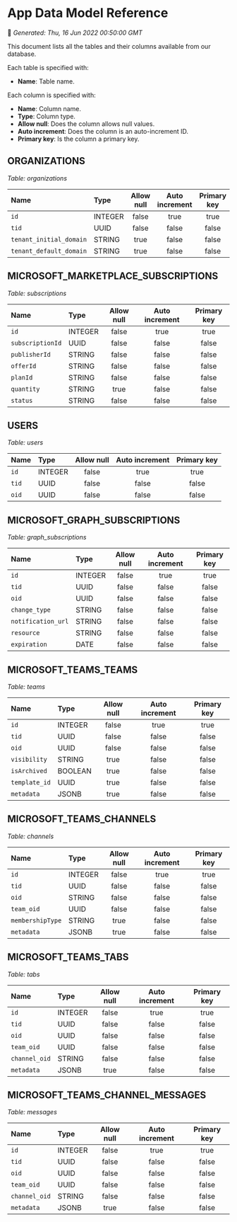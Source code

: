 # App Data Model Reference
📆 *Generated: Thu, 16 Jun 2022 00:50:00 GMT*


This document lists all the tables and their columns available from our database.

Each table is specified with:
- **Name**: Table name.

Each column is specified with:
- **Name**: Column name.
- **Type**: Column type.
- **Allow null**: Does the column allows null values.
- **Auto increment**: Does the column is an auto-increment ID.
- **Primary key**: Is the column a primary key.


## ORGANIZATIONS
*Table: organizations*

| Name | Type | Allow null | Auto increment | Primary key |
|:-----|:-----|:----------:|:--------------:|:-----------:|
| `id` | INTEGER | false | true | true |
| `tid` | UUID | false | false | false |
| `tenant_initial_domain` | STRING | true | false | false |
| `tenant_default_domain` | STRING | true | false | false |

## MICROSOFT_MARKETPLACE_SUBSCRIPTIONS
*Table: subscriptions*

| Name | Type | Allow null | Auto increment | Primary key |
|:-----|:-----|:----------:|:--------------:|:-----------:|
| `id` | INTEGER | false | true | true |
| `subscriptionId` | UUID | false | false | false |
| `publisherId` | STRING | false | false | false |
| `offerId` | STRING | false | false | false |
| `planId` | STRING | false | false | false |
| `quantity` | STRING | true | false | false |
| `status` | STRING | false | false | false |

## USERS
*Table: users*

| Name | Type | Allow null | Auto increment | Primary key |
|:-----|:-----|:----------:|:--------------:|:-----------:|
| `id` | INTEGER | false | true | true |
| `tid` | UUID | false | false | false |
| `oid` | UUID | false | false | false |

## MICROSOFT_GRAPH_SUBSCRIPTIONS
*Table: graph_subscriptions*

| Name | Type | Allow null | Auto increment | Primary key |
|:-----|:-----|:----------:|:--------------:|:-----------:|
| `id` | INTEGER | false | true | true |
| `tid` | UUID | false | false | false |
| `oid` | UUID | false | false | false |
| `change_type` | STRING | false | false | false |
| `notification_url` | STRING | false | false | false |
| `resource` | STRING | false | false | false |
| `expiration` | DATE | false | false | false |

## MICROSOFT_TEAMS_TEAMS
*Table: teams*

| Name | Type | Allow null | Auto increment | Primary key |
|:-----|:-----|:----------:|:--------------:|:-----------:|
| `id` | INTEGER | false | true | true |
| `tid` | UUID | false | false | false |
| `oid` | UUID | false | false | false |
| `visibility` | STRING | true | false | false |
| `isArchived` | BOOLEAN | true | false | false |
| `template_id` | UUID | true | false | false |
| `metadata` | JSONB | true | false | false |

## MICROSOFT_TEAMS_CHANNELS
*Table: channels*

| Name | Type | Allow null | Auto increment | Primary key |
|:-----|:-----|:----------:|:--------------:|:-----------:|
| `id` | INTEGER | false | true | true |
| `tid` | UUID | false | false | false |
| `oid` | STRING | false | false | false |
| `team_oid` | UUID | false | false | false |
| `membershipType` | STRING | true | false | false |
| `metadata` | JSONB | true | false | false |

## MICROSOFT_TEAMS_TABS
*Table: tabs*

| Name | Type | Allow null | Auto increment | Primary key |
|:-----|:-----|:----------:|:--------------:|:-----------:|
| `id` | INTEGER | false | true | true |
| `tid` | UUID | false | false | false |
| `oid` | UUID | false | false | false |
| `team_oid` | UUID | false | false | false |
| `channel_oid` | STRING | false | false | false |
| `metadata` | JSONB | true | false | false |

## MICROSOFT_TEAMS_CHANNEL_MESSAGES
*Table: messages*

| Name | Type | Allow null | Auto increment | Primary key |
|:-----|:-----|:----------:|:--------------:|:-----------:|
| `id` | INTEGER | false | true | true |
| `tid` | UUID | false | false | false |
| `oid` | UUID | false | false | false |
| `team_oid` | UUID | false | false | false |
| `channel_oid` | STRING | false | false | false |
| `metadata` | JSONB | true | false | false |
